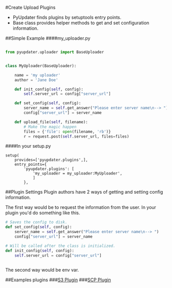#Create Upload Plugins

- PyUpdater finds plugins by setuptools entry points.
- Base class provides helper methods to get and set configuration information.

##Simple Example
####my_uploader.py
```python

from pyupdater.uploader import BaseUploader


class MyUploader(BaseUploader):

    name = 'my uploader'
    author = 'Jane Doe'

    def init_config(self, config):
        self.server_url = config["server_url"]

    def set_config(self, config):
        server_name = self.get_answer("Please enter server name\n--> ")
        config["server_url"] = server_name

    def upload_file(self, filename):
        # Make the magic happen
        files = {'file': open(filename, 'rb')}
        r = request.post(self.server_url, files=files)
```


####In your setup.py
```
setup(
    provides=['pyupdater.plugins',],
    entry_points={
        'pyupdater.plugins': [
            'my_uploader = my_uploader:MyUploader',
            ]
        },
```

##Plugin Settings
Plugin authors have 2 ways of getting and setting config information.

The first way would be to request the information from the user. In your plugin you'd do something like this. 
```python
# Saves the config to disk.
def set_config(self, config):
    server_name = self.get_answer("Please enter server name\n--> ")
    config["server_url"] = server_name

# Will be called after the class is initialized.
def init_config(self, config):
    self.server_url = config["server_url"]
    
```

The second way would be env var.

##Examples plugins
###[S3 Plugin](https://github.com/JMSwag/PyUpdater-S3-Plugin "S3 Plugin")
###[SCP Plugin](https://github.com/JMSwag/PyUpdater-SCP-Plugin "SCP Plugin")